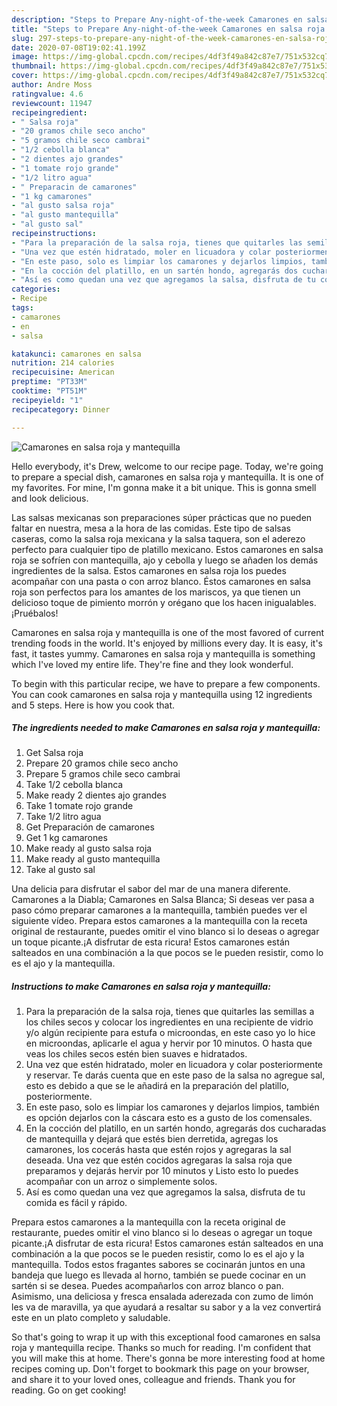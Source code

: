 ```yaml
---
description: "Steps to Prepare Any-night-of-the-week Camarones en salsa roja y mantequilla"
title: "Steps to Prepare Any-night-of-the-week Camarones en salsa roja y mantequilla"
slug: 297-steps-to-prepare-any-night-of-the-week-camarones-en-salsa-roja-y-mantequilla
date: 2020-07-08T19:02:41.199Z
image: https://img-global.cpcdn.com/recipes/4df3f49a842c87e7/751x532cq70/camarones-en-salsa-roja-y-mantequilla-foto-principal.jpg
thumbnail: https://img-global.cpcdn.com/recipes/4df3f49a842c87e7/751x532cq70/camarones-en-salsa-roja-y-mantequilla-foto-principal.jpg
cover: https://img-global.cpcdn.com/recipes/4df3f49a842c87e7/751x532cq70/camarones-en-salsa-roja-y-mantequilla-foto-principal.jpg
author: Andre Moss
ratingvalue: 4.6
reviewcount: 11947
recipeingredient:
- " Salsa roja"
- "20 gramos chile seco ancho"
- "5 gramos chile seco cambrai"
- "1/2 cebolla blanca"
- "2 dientes ajo grandes"
- "1 tomate rojo grande"
- "1/2 litro agua"
- " Preparacin de camarones"
- "1 kg camarones"
- "al gusto salsa roja"
- "al gusto mantequilla"
- "al gusto sal"
recipeinstructions:
- "Para la preparación de la salsa roja, tienes que quitarles las semillas a los chiles secos y colocar los ingredientes en una recipiente de vidrio y/o algún recipiente para estufa o microondas, en este caso yo lo hice en microondas, aplicarle el agua y hervir por 10 minutos. O hasta que veas los chiles secos estén bien suaves e hidratados."
- "Una vez que estén hidratado, moler en licuadora y colar posteriormente y reservar. Te darás cuenta que en este paso de la salsa no agregue sal, esto es debido a que se le añadirá en la preparación del platillo, posteriormente."
- "En este paso, solo es limpiar los camarones y dejarlos limpios, también es opción dejarlos con la cáscara esto es a gusto de los comensales."
- "En la cocción del platillo, en un sartén hondo, agregarás dos cucharadas de mantequilla y dejará que estés bien derretida, agregas los camarones, los cocerás hasta que estén rojos y agregaras la sal deseada. Una vez que estén cocidos agregaras la salsa roja que preparamos y dejarás hervir por 10 minutos y Listo esto lo puedes acompañar con un arroz o simplemente solos."
- "Así es como quedan una vez que agregamos la salsa, disfruta de tu comida es fácil y rápido."
categories:
- Recipe
tags:
- camarones
- en
- salsa

katakunci: camarones en salsa 
nutrition: 214 calories
recipecuisine: American
preptime: "PT33M"
cooktime: "PT51M"
recipeyield: "1"
recipecategory: Dinner

---
```



![Camarones en salsa roja y mantequilla](https://img-global.cpcdn.com/recipes/4df3f49a842c87e7/751x532cq70/camarones-en-salsa-roja-y-mantequilla-foto-principal.jpg)

Hello everybody, it's Drew, welcome to our recipe page. Today, we're going to prepare a special dish, camarones en salsa roja y mantequilla. It is one of my favorites. For mine, I'm gonna make it a bit unique. This is gonna smell and look delicious.

Las salsas mexicanas son preparaciones súper prácticas que no pueden faltar en nuestra, mesa a la hora de las comidas. Este tipo de salsas caseras, como la salsa roja mexicana y la salsa taquera, son el aderezo perfecto para cualquier tipo de platillo mexicano. Estos camarones en salsa roja se sofríen con mantequilla, ajo y cebolla y luego se añaden los demás ingredientes de la salsa. Estos camarones en salsa roja los puedes acompañar con una pasta o con arroz blanco. Éstos camarones en salsa roja son perfectos para los amantes de los mariscos, ya que tienen un delicioso toque de pimiento morrón y orégano que los hacen inigualables. ¡Pruébalos!

Camarones en salsa roja y mantequilla is one of the most favored of current trending foods in the world. It's enjoyed by millions every day. It is easy, it's fast, it tastes yummy. Camarones en salsa roja y mantequilla is something which I've loved my entire life. They're fine and they look wonderful.


To begin with this particular recipe, we have to prepare a few components. You can cook camarones en salsa roja y mantequilla using 12 ingredients and 5 steps. Here is how you cook that.

<!--inarticleads1-->

##### The ingredients needed to make Camarones en salsa roja y mantequilla:

1. Get  Salsa roja
1. Prepare 20 gramos chile seco ancho
1. Prepare 5 gramos chile seco cambrai
1. Take 1/2 cebolla blanca
1. Make ready 2 dientes ajo grandes
1. Take 1 tomate rojo grande
1. Take 1/2 litro agua
1. Get  Preparación de camarones
1. Get 1 kg camarones
1. Make ready al gusto salsa roja
1. Make ready al gusto mantequilla
1. Take al gusto sal


Una delicia para disfrutar el sabor del mar de una manera diferente. Camarones a la Diabla; Camarones en Salsa Blanca; Si deseas ver pasa a paso cómo preparar camarones a la mantequilla, también puedes ver el siguiente vídeo. Prepara estos camarones a la mantequilla con la receta original de restaurante, puedes omitir el vino blanco si lo deseas o agregar un toque picante.¡A disfrutar de esta ricura! Estos camarones están salteados en una combinación a la que pocos se le pueden resistir, como lo es el ajo y la mantequilla. 

<!--inarticleads2-->

##### Instructions to make Camarones en salsa roja y mantequilla:

1. Para la preparación de la salsa roja, tienes que quitarles las semillas a los chiles secos y colocar los ingredientes en una recipiente de vidrio y/o algún recipiente para estufa o microondas, en este caso yo lo hice en microondas, aplicarle el agua y hervir por 10 minutos. O hasta que veas los chiles secos estén bien suaves e hidratados.
1. Una vez que estén hidratado, moler en licuadora y colar posteriormente y reservar. Te darás cuenta que en este paso de la salsa no agregue sal, esto es debido a que se le añadirá en la preparación del platillo, posteriormente.
1. En este paso, solo es limpiar los camarones y dejarlos limpios, también es opción dejarlos con la cáscara esto es a gusto de los comensales.
1. En la cocción del platillo, en un sartén hondo, agregarás dos cucharadas de mantequilla y dejará que estés bien derretida, agregas los camarones, los cocerás hasta que estén rojos y agregaras la sal deseada. Una vez que estén cocidos agregaras la salsa roja que preparamos y dejarás hervir por 10 minutos y Listo esto lo puedes acompañar con un arroz o simplemente solos.
1. Así es como quedan una vez que agregamos la salsa, disfruta de tu comida es fácil y rápido.


Prepara estos camarones a la mantequilla con la receta original de restaurante, puedes omitir el vino blanco si lo deseas o agregar un toque picante.¡A disfrutar de esta ricura! Estos camarones están salteados en una combinación a la que pocos se le pueden resistir, como lo es el ajo y la mantequilla. Todos estos fragantes sabores se cocinarán juntos en una bandeja que luego es llevada al horno, también se puede cocinar en un sartén si se desea. Puedes acompañarlos con arroz blanco o pan. Asimismo, una deliciosa y fresca ensalada aderezada con zumo de limón les va de maravilla, ya que ayudará a resaltar su sabor y a la vez convertirá este en un plato completo y saludable. 

So that's going to wrap it up with this exceptional food camarones en salsa roja y mantequilla recipe. Thanks so much for reading. I'm confident that you will make this at home. There's gonna be more interesting food at home recipes coming up. Don't forget to bookmark this page on your browser, and share it to your loved ones, colleague and friends. Thank you for reading. Go on get cooking!
